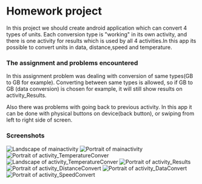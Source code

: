 # Homework project

In this project we should create android application which can convert 4 types of units. Each conversion type is "working" in its own activity,
and there is one activity for results which is used by all 4 activities.In this app its possible to convert units in data,
distance,speed and temperature.

### The assignment and problems encountered

In this assignment problem was dealing with conversion of same types(GB to GB for example). Converting between same types is allowed, so
if GB to GB (data conversion) is chosen for example, it will still show results on activity_Results.

Also there was problems with going back to previous activity. In this app it can be done with physical buttons on device(back button),
or swiping from left to right side of screen.


### Screenshots

![Landscape of mainactivity](http://prntscr.com/j905v9)
![Portrait of mainactivity](http://prntscr.com/j906dq)
![Portrait of activity_TemperatureConver](http://prntscr.com/j9074g)
![Landscape of activity_TemperatureConver](http://prntscr.com/j907od)
![Portrait of activity_Results](http://prntscr.com/j908ff)
![Portrait of activity_DistanceConvert](http://prntscr.com/j908wa)
![Portrait of activity_DataConvert](http://prntscr.com/j9099z)
![Portrait of activity_SpeedConvert](http://prntscr.com/j909t0)


